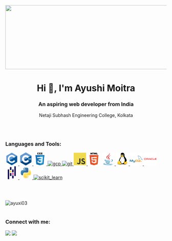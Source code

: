 <p align="center">
  <img src="https://d6dllpd8x5blt.cloudfront.net/c84o1q%2Fpreview%2F58322164%2Fmain_large.gif?response-content-disposition=inline%3Bfilename%3D%22main_large.gif%22%3B&response-content-type=image%2Fgif&Expires=1717236278&Signature=GDVFMoK0xMOvfuKIXu0FkSP~AYBJ9HOsVHIcUdK9X5OMr1LMrX-yKcOPppuimmyDKoaSDggV1WPum9bBH35zKr1AUleAYMGvuTbn6AM~OHg9s-xlwRhJ~oi~U2zIiulkZ-P1JbzLlaa8AOWC4Q8jnl2ozlKJUAN2pcpgjSjH5--6rouO7mriY8-CFbMBXB~cUGk0HBtFTkgzJgpzG81QphTBCxzMxg7vDssEAz3FN6stGA3QVe7qk2y0Spj1L6UaTeYv0Ps3wi~dyBNslyP4o-IOnV7afTsJf0etfy7FxntwpaILJBdosHHTnmeJg6Ge2F5z3bLHZ5WWyplyBxpCBQ__&Key-Pair-Id=APKAJT5WQLLEOADKLHBQ" width="900" height="200"></p>


<h1 align="center">Hi 👋, I'm Ayushi Moitra</h1>
<h3 align="center">An aspiring web developer from India</h3>
<p align="center">Netaji Subhash Engineering College, Kolkata</p>


<br><br>
<h3 align="left">Languages and Tools:</h3>
<p align="left"> <a href="https://www.cprogramming.com/" target="_blank" rel="noreferrer"> <img src="https://raw.githubusercontent.com/devicons/devicon/master/icons/c/c-original.svg" alt="c" width="40" height="40"/> </a> <a href="https://www.w3schools.com/cpp/" target="_blank" rel="noreferrer"> <img src="https://raw.githubusercontent.com/devicons/devicon/master/icons/cplusplus/cplusplus-original.svg" alt="cplusplus" width="40" height="40"/> </a> <a href="https://www.w3schools.com/css/" target="_blank" rel="noreferrer"> <img src="https://raw.githubusercontent.com/devicons/devicon/master/icons/css3/css3-original-wordmark.svg" alt="css3" width="40" height="40"/> </a> <a href="https://cloud.google.com" target="_blank" rel="noreferrer"> <img src="https://www.vectorlogo.zone/logos/google_cloud/google_cloud-icon.svg" alt="gcp" width="40" height="40"/> </a> <a href="https://git-scm.com/" target="_blank" rel="noreferrer"> <img src="https://www.vectorlogo.zone/logos/git-scm/git-scm-icon.svg" alt="git" width="40" height="40"/> </a> <a href="https://www.w3.org/html/" target="_blank" rel="noreferrer"> <a href="https://developer.mozilla.org/en-US/docs/Web/JavaScript" target="_blank" rel="noreferrer"> <img src="https://raw.githubusercontent.com/devicons/devicon/master/icons/javascript/javascript-original.svg" alt="javascript" width="40" height="40"/> </a><img src="https://raw.githubusercontent.com/devicons/devicon/master/icons/html5/html5-original-wordmark.svg" alt="html5" width="40" height="40"/> </a> <a href="https://www.java.com" target="_blank" rel="noreferrer"> <img src="https://raw.githubusercontent.com/devicons/devicon/master/icons/java/java-original.svg" alt="java" width="40" height="40"/> </a> <a href="https://www.linux.org/" target="_blank" rel="noreferrer"> <img src="https://raw.githubusercontent.com/devicons/devicon/master/icons/linux/linux-original.svg" alt="linux" width="40" height="40"/> </a> <a href="https://www.mysql.com/" target="_blank" rel="noreferrer"> <img src="https://raw.githubusercontent.com/devicons/devicon/master/icons/mysql/mysql-original-wordmark.svg" alt="mysql" width="40" height="40"/> <a href="https://www.oracle.com/" target="_blank" rel="noreferrer"> <img src="https://raw.githubusercontent.com/devicons/devicon/master/icons/oracle/oracle-original.svg" alt="oracle" width="40" height="40"/> </a> <a href="https://pandas.pydata.org/" target="_blank" rel="noreferrer"> <img src="https://raw.githubusercontent.com/devicons/devicon/2ae2a900d2f041da66e950e4d48052658d850630/icons/pandas/pandas-original.svg" alt="pandas" width="40" height="40"/> </a> <a href="https://www.python.org" target="_blank" rel="noreferrer"> <img src="https://raw.githubusercontent.com/devicons/devicon/master/icons/python/python-original.svg" alt="python" width="40" height="40"/> </a> <a href="https://scikit-learn.org/" target="_blank" rel="noreferrer"> <img src="https://upload.wikimedia.org/wikipedia/commons/0/05/Scikit_learn_logo_small.svg" alt="scikit_learn" width="40" height="40"/> </a> </p>
<br><br>

<t><t><img align="center" src="https://github-readme-stats.vercel.app/api/top-langs?username=ayuxi03&show_icons=true&locale=en&layout=compact" alt="ayuxi03" />
<br><br>

<h3 align="left">Connect with me:</h3>

[<img src="https://img.icons8.com/color/48/linkedin.png"/>](https://www.linkedin.com/in/ayushi-moitra-101235222/)
[<img src="https://img.icons8.com/color/48/gmail-new.png"/>](ayushimoitra03@gmail.com)
